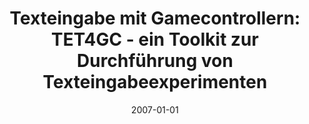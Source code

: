 ---
abstract: ''
authors:
- Daniel Brachmair
date: '2007-01-01'
featured: false
publication_types:
- '7'
publishDate: '2007-01-01'
title: 'Texteingabe mit Gamecontrollern: TET4GC - ein Toolkit zur Durchführung von
  Texteingabeexperimenten'
url_pdf: ''
---